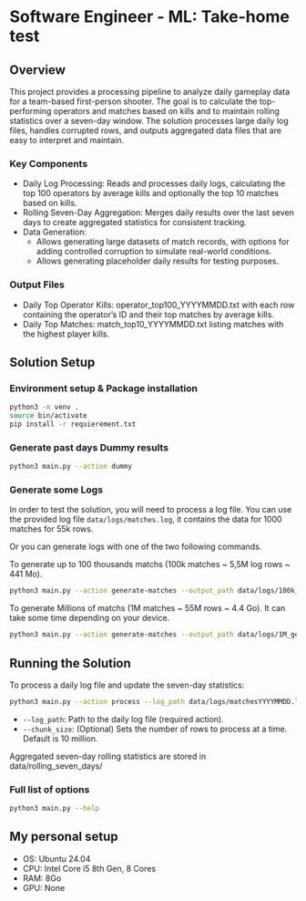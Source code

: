 # Software Engineer - ML: Take-home test

## Overview

This project provides a processing pipeline to analyze daily gameplay data for a team-based first-person shooter. The goal is to calculate the top-performing operators and matches based on kills and to maintain rolling statistics over a seven-day window. The solution processes large daily log files, handles corrupted rows, and outputs aggregated data files that are easy to interpret and maintain.

### Key Components

- Daily Log Processing: Reads and processes daily logs, calculating the top 100 operators by average kills and optionally the top 10 matches based on kills.
- Rolling Seven-Day Aggregation: Merges daily results over the last seven days to create aggregated statistics for consistent tracking.
- Data Generation:
  - Allows generating large datasets of match records, with options for adding controlled corruption to simulate real-world conditions.
  - Allows generating placeholder daily results for testing purposes.

### Output Files

- Daily Top Operator Kills: operator_top100_YYYYMMDD.txt with each row containing the operator’s ID and their top matches by average kills.
- Daily Top Matches: match_top10_YYYYMMDD.txt listing matches with the highest player kills.

## Solution Setup

### Environment setup & Package installation

```bash
python3 -m venv .
source bin/activate
pip install -r requierement.txt
```

### Generate past days Dummy results

```bash
python3 main.py --action dummy
```

### Generate some Logs

In order to test the solution, you will need to process a log file.
You can use the provided log file `data/logs/matches.log`, it contains the data for 1000 matches for 55k rows.

Or you can generate logs with one of the two following commands.

To generate up to 100 thousands matchs (100k matches ~ 5,5M log rows ~ 441 Mo).

```bash
python3 main.py --action generate-matches --output_path data/logs/100k_generated_matches.log --n_matches 100000
```

To generate Millions of matchs (1M matches ~ 55M rows ~ 4.4 Go). It can take some time depending on your device.

```bash
python3 main.py --action generate-matches --output_path data/logs/1M_generated_matches.log --n_million 1
```

## Running the Solution

To process a daily log file and update the seven-day statistics:

```bash
python3 main.py --action process --log_path data/logs/matchesYYYYMMDD.log --chunk_size 10000000
```

- `--log_path`: Path to the daily log file (required action).  
- `--chunk_size`: (Optional) Sets the number of rows to process at a time. Default is 10 million.

Aggregated seven-day rolling statistics are stored in data/rolling_seven_days/

### Full list of options

```bash
python3 main.py --help
```

## My personal setup

- OS: Ubuntu 24.04
- CPU: Intel Core i5 8th Gen, 8 Cores
- RAM: 8Go
- GPU: None
